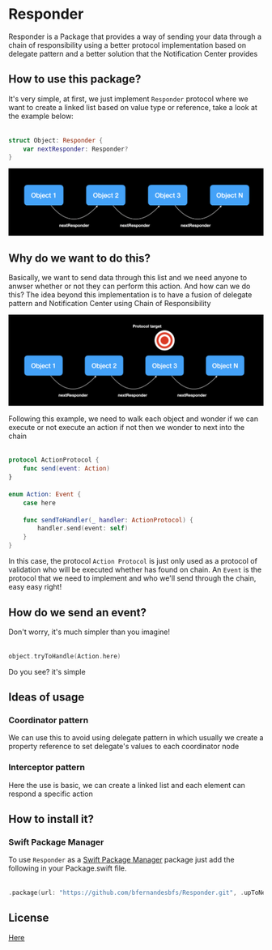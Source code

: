 # Responder

Responder is a Package that provides a way of sending your data through a chain of responsibility using a better protocol implementation based on delegate pattern and a better solution that the Notification Center provides

## How to use this package?

It's very simple, at first, we just implement `Responder` protocol where we want to create a linked list based on value type or reference, take a look at the example below:

```swift

struct Object: Responder {
    var nextResponder: Responder?
}

```

![alt text](./Docs/Img/Img01.png)

## Why do we want to do this?

Basically, we want to send data through this list and we need anyone to anwser whether or not they can perform this action. And how can we do this? The idea beyond this implementation is to have a fusion of delegate pattern and Notification Center using Chain of Responsibility

![alt text](./Docs/Img/Img02.png)

Following this example, we need to walk each object and wonder if we can execute or not execute an action if not then we wonder to next into the chain 

```swift

protocol ActionProtocol {
    func send(event: Action)
}

enum Action: Event {
    case here

    func sendToHandler(_ handler: ActionProtocol) {
        handler.send(event: self)
    }
}

```

In this case, the protocol `Action Protocol` is just only used as a protocol of validation who will be executed whether has found on chain. An `Event` is the protocol that we need to implement and who we'll send through the chain, easy easy right!

## How do we send an event?

Don't worry, it's much simpler than you imagine!

```swift

object.tryToHandle(Action.here)

```

Do you see? it's simple


## Ideas of usage

### Coordinator pattern

We can use this to avoid using delegate pattern in which usually we create a property reference to set delegate's values to each coordinator node

### Interceptor pattern

Here the use is basic, we can create a linked list and each element can respond a specific action

## How to install it?

### Swift Package Manager

To use `Responder` as a [Swift Package Manager](https://swift.org/package-manager/) package just add the following in your Package.swift file.

``` swift

.package(url: "https://github.com/bfernandesbfs/Responder.git", .upToNextMajor(from: "0.0.1"))

```
## License

[Here](./LICENSE)

